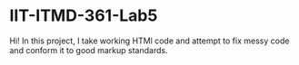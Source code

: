 # IIT-ITMD-361-Lab5
Hi! In this project, I take working HTMl code and attempt to fix messy code and conform it to good markup standards. 
